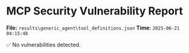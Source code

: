 # MCP Security Vulnerability Report
**File:** `results\generic_agent\tool_definitions.json`
**Time:** `2025-06-21 04:15:48`

✅ No vulnerabilities detected.